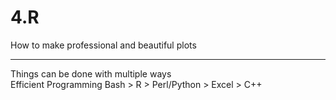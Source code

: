 # 4.R

How to make professional and beautiful plots

---

 
Things can be done with multiple ways  
Efficient Programming Bash > R > Perl/Python > Excel > C++




